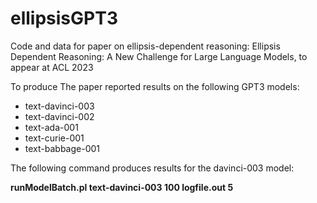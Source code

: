 # ellipsisGPT3
Code and data for paper on ellipsis-dependent reasoning:
Ellipsis Dependent Reasoning: A New Challenge for Large Language Models, to appear at ACL 2023

To produce
The paper reported results on the following GPT3 models:
<ul>
  <li>text-davinci-003</li>
  <li>text-davinci-002</li>
  <li>text-ada-001</li>
  <li>text-curie-001</li>
  <li>text-babbage-001</li>
  </ul>
  
  The following command produces results for the davinci-003 model:
  
  <b>runModelBatch.pl text-davinci-003 100 logfile.out 5</b>
  
  


